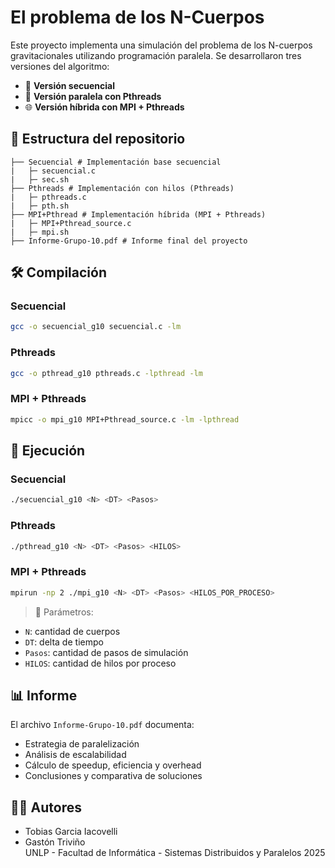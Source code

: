 # El problema de los N-Cuerpos

Este proyecto implementa una simulación del problema de los N-cuerpos gravitacionales utilizando programación paralela. Se desarrollaron tres versiones del algoritmo:

- 🧮 **Versión secuencial**
- 🧵 **Versión paralela con Pthreads**
- 🌐 **Versión híbrida con MPI + Pthreads**

## 📁 Estructura del repositorio

```
├── Secuencial # Implementación base secuencial
|   ├─ secuencial.c
|   ├─ sec.sh   
├── Pthreads # Implementación con hilos (Pthreads)
|   ├─ pthreads.c
|   ├─ pth.sh           
├── MPI+Pthread # Implementación híbrida (MPI + Pthreads)
|   ├─ MPI+Pthread_source.c
|   ├─ mpi.sh  
├── Informe-Grupo-10.pdf # Informe final del proyecto
```

## 🛠️ Compilación

### Secuencial
```bash
gcc -o secuencial_g10 secuencial.c -lm
```

### Pthreads
```bash
gcc -o pthread_g10 pthreads.c -lpthread -lm
```

### MPI + Pthreads
```bash
mpicc -o mpi_g10 MPI+Pthread_source.c -lm -lpthread
```

## 🚀 Ejecución

### Secuencial
```bash
./secuencial_g10 <N> <DT> <Pasos>
```

### Pthreads
```bash
./pthread_g10 <N> <DT> <Pasos> <HILOS>
```

### MPI + Pthreads
```bash
mpirun -np 2 ./mpi_g10 <N> <DT> <Pasos> <HILOS_POR_PROCESO>
```

> 📌 Parámetros:
- `N`: cantidad de cuerpos
- `DT`: delta de tiempo
- `Pasos`: cantidad de pasos de simulación
- `HILOS`: cantidad de hilos por proceso

## 📊 Informe

El archivo `Informe-Grupo-10.pdf` documenta:
- Estrategia de paralelización
- Análisis de escalabilidad
- Cálculo de speedup, eficiencia y overhead
- Conclusiones y comparativa de soluciones

## 👨‍💻 Autores

- Tobias Garcia Iacovelli
- Gastón Triviño  
UNLP - Facultad de Informática - Sistemas Distribuidos y Paralelos 2025